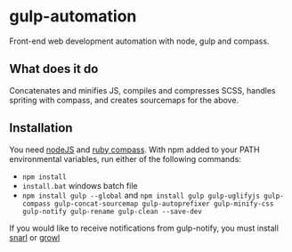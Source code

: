 gulp-automation
===============

Front-end web development automation with node, gulp and compass.

What does it do
---------------
Concatenates and minifies JS, compiles and compresses SCSS, handles spriting with compass, and creates sourcemaps for the above.

Installation
------------

You need [nodeJS](http://nodejs.org/download/) and [ruby compass](http://compass-style.org/install/). With npm added to your PATH environmental variables, run either of the following commands:

- ```npm install```
- ```install.bat``` windows batch file
- ```npm install gulp --global``` and ```npm install gulp gulp-uglifyjs gulp-compass gulp-concat-sourcemap gulp-autoprefixer gulp-minify-css gulp-notify gulp-rename gulp-clean --save-dev```

If you would like to receive notifications from gulp-notify, you must install [snarl](http://fullphat.net/) or [growl](http://growl.info/)
